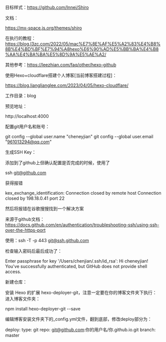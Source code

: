 目标样式：https://github.com/Innei/Shiro 

文档：

https://mx-space.js.org/themes/shiro

在执行的教程：https://blog.l3zc.com/2022/05/mac%E7%8E%AF%E5%A2%83%E4%B8%8B%E4%BD%BF%E7%94%A8hexo%E6%90%AD%E5%BB%BA%E4%B8%AA%E4%BA%BA%E5%8D%9A%E5%AE%A2/

其他参考：https://leezhian.com/faq/other/hexo-github


使用Hexo+cloudflare搭建个人博客[当前博客搭建过程]：

https://blog.lianglianglee.com/2023/04/05/hexo-cloudflare/

工作目录：blog

预览地址：
 
 http://localhost:4000

配置git用户名和账号：

git config --global user.name "cheneyjian"
git config --global user.email "961013294@qq.com"

生成SSH Key：


添加到了github上但确认配置是否完成的时候，使用了

ssh git@github.com

获得报错

kex_exchange_identification: Connection closed by remote host
Connection closed by 198.18.0.41 port 22

然后将报错在谷歌搜搜找到一个解决方案

来源于github文档：https://docs.github.com/en/authentication/troubleshooting-ssh/using-ssh-over-the-https-port

使用：ssh -T -p 443 git@ssh.github.com

检查输入密码后最后成功了：

Enter passphrase for key '/Users/chenjian/.ssh/id_rsa': 
Hi cheneyjian! You've successfully authenticated, but GitHub does not provide shell access.


新建仓库：

安装 Hexo 的扩展 hexo-deployer-git，注意一定要在你的博客文件夹下执行：
进入博客文件夹：

npm install hexo-deployer-git --save


编辑博客安装文件夹下的_config.yml文件，翻到底部，修改deploy部分为：


deploy:
  type: git
  repo: git@github.com:你的用户名/你.github.io.git
  branch: master


